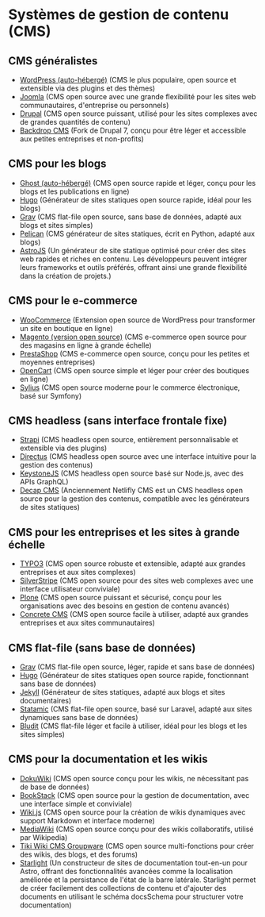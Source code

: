 # Systèmes de gestion de contenu (CMS)

## CMS généralistes
  - [WordPress (auto-hébergé)](https://wordpress.org/) (CMS le plus populaire, open source et extensible via des plugins et des thèmes)
  - [Joomla](https://www.joomla.org/) (CMS open source avec une grande flexibilité pour les sites web communautaires, d'entreprise ou personnels)
  - [Drupal](https://www.drupal.org/) (CMS open source puissant, utilisé pour les sites complexes avec de grandes quantités de contenu)
  - [Backdrop CMS](https://backdropcms.org/) (Fork de Drupal 7, conçu pour être léger et accessible aux petites entreprises et non-profits)

## CMS pour les blogs
  - [Ghost (auto-hébergé)](https://ghost.org/) (CMS open source rapide et léger, conçu pour les blogs et les publications en ligne)
  - [Hugo](https://gohugo.io/) (Générateur de sites statiques open source rapide, idéal pour les blogs)
  - [Grav](https://getgrav.org/) (CMS flat-file open source, sans base de données, adapté aux blogs et sites simples)
  - [Pelican](https://blog.getpelican.com/) (CMS générateur de sites statiques, écrit en Python, adapté aux blogs)
  - [AstroJS](https://astro.build/) (Un générateur de site statique optimisé pour créer des sites web rapides et riches en contenu. Les développeurs peuvent intégrer leurs frameworks et outils préférés, offrant ainsi une grande flexibilité dans la création de projets.)

## CMS pour le e-commerce
  - [WooCommerce](https://woocommerce.com/) (Extension open source de WordPress pour transformer un site en boutique en ligne)
  - [Magento (version open source)](https://magento.com/) (CMS e-commerce open source pour des magasins en ligne à grande échelle)
  - [PrestaShop](https://www.prestashop.com/) (CMS e-commerce open source, conçu pour les petites et moyennes entreprises)
  - [OpenCart](https://www.opencart.com/) (CMS open source simple et léger pour créer des boutiques en ligne)
  - [Sylius](https://sylius.com/) (CMS open source moderne pour le commerce électronique, basé sur Symfony)

## CMS headless (sans interface frontale fixe)
  - [Strapi](https://strapi.io/) (CMS headless open source, entièrement personnalisable et extensible via des plugins)
  - [Directus](https://directus.io/) (CMS headless open source avec une interface intuitive pour la gestion des contenus)
  - [KeystoneJS](https://keystonejs.com/) (CMS headless open source basé sur Node.js, avec des APIs GraphQL)
  - [Decap CMS](https://decapcms.org/) (Anciennement Netlifly CMS est un CMS headless open source pour la gestion des contenus, compatible avec les générateurs de sites statiques)

## CMS pour les entreprises et les sites à grande échelle
  - [TYPO3](https://typo3.org/) (CMS open source robuste et extensible, adapté aux grandes entreprises et aux sites complexes)
  - [SilverStripe](https://www.silverstripe.org/) (CMS open source pour des sites web complexes avec une interface utilisateur conviviale)
  - [Plone](https://plone.org/) (CMS open source puissant et sécurisé, conçu pour les organisations avec des besoins en gestion de contenu avancés)
  - [Concrete CMS](https://www.concretecms.com/) (CMS open source facile à utiliser, adapté aux grandes entreprises et aux sites communautaires)

## CMS flat-file (sans base de données)
  - [Grav](https://getgrav.org/) (CMS flat-file open source, léger, rapide et sans base de données)
  - [Hugo](https://gohugo.io/) (Générateur de sites statiques open source rapide, fonctionnant sans base de données)
  - [Jekyll](https://jekyllrb.com/) (Générateur de sites statiques, adapté aux blogs et sites documentaires)
  - [Statamic](https://statamic.com/) (CMS flat-file open source, basé sur Laravel, adapté aux sites dynamiques sans base de données)
  - [Bludit](https://www.bludit.com/) (CMS flat-file léger et facile à utiliser, idéal pour les blogs et les sites simples)

## CMS pour la documentation et les wikis
  - [DokuWiki](https://www.dokuwiki.org/dokuwiki) (CMS open source conçu pour les wikis, ne nécessitant pas de base de données)
  - [BookStack](https://www.bookstackapp.com/) (CMS open source pour la gestion de documentation, avec une interface simple et conviviale)
  - [Wiki.js](https://wiki.js.org/) (CMS open source pour la création de wikis dynamiques avec support Markdown et interface moderne)
  - [MediaWiki](https://www.mediawiki.org/wiki/MediaWiki) (CMS open source conçu pour des wikis collaboratifs, utilisé par Wikipedia)
  - [Tiki Wiki CMS Groupware](https://tiki.org/) (CMS open source multi-fonctions pour créer des wikis, des blogs, et des forums)
  - [Starlight](https://starlight.astro.build/) (Un constructeur de sites de documentation tout-en-un pour Astro, offrant des fonctionnalités avancées comme la localisation améliorée et la persistance de l'état de la barre latérale. Starlight permet de créer facilement des collections de contenu et d'ajouter des documents en utilisant le schéma docsSchema pour structurer votre documentation)

